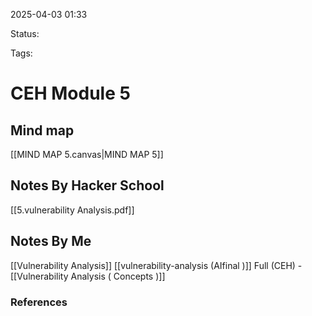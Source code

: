 2025-04-03 01:33

Status:

Tags:

# CEH Module 5

## Mind map 
[[MIND MAP 5.canvas|MIND MAP 5]]

## Notes By Hacker School
[[5.vulnerability Analysis.pdf]]


## Notes By Me
[[Vulnerability Analysis]]
[[vulnerability-analysis (AIfinal )]]
Full (CEH) - [[Vulnerability Analysis ( Concepts )]]





### References
